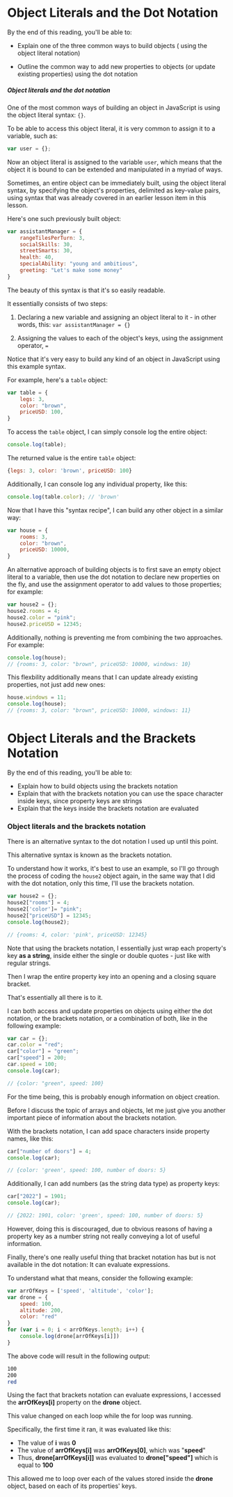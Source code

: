 # Object Literals and the Dot Notation
By the end of this reading, you'll be able to:

- Explain one of the three common ways to build objects ( using the object literal notation)

- Outline the common way to add new properties to  objects (or update existing properties) using the dot notation

##### Object literals and the dot notation
One of the most common ways of building an object in JavaScript is using the object literal syntax: `{}`.

To be able to access this object literal, it is very common to assign it to a variable, such as:
```javascript
var user = {};
```
Now an object literal is assigned to the variable `user`, which means that the object it is bound to can be extended and manipulated in a myriad of ways.

Sometimes, an entire object can be immediately built, using the object literal syntax, by specifying the object's properties, delimited as key-value pairs, using syntax that was already covered in an earlier lesson item in this lesson.

Here's one such previously built object:
```javascript
var assistantManager = {
    rangeTilesPerTurn: 3,
    socialSkills: 30,
    streetSmarts: 30,
    health: 40,
    specialAbility: "young and ambitious",
    greeting: "Let's make some money"
}
```

The beauty of this syntax is that it's so easily readable. 

It essentially consists of two steps: 

1. Declaring a new variable and assigning an object literal to it - in other words, this: `var assistantManager = {}` 

2. Assigning the values to each of the object's keys, using the assignment operator, `=`

Notice that it's very easy to build any kind of an object in JavaScript using this example syntax.

For example, here's a `table` object:
```javascript
var table = {
    legs: 3,
    color: "brown",
    priceUSD: 100,
}
```

To access the `table` object, I can simply console log the entire object:
```javascript
console.log(table);
```

The returned value is the entire `table` object:  
```javascript
{legs: 3, color: 'brown', priceUSD: 100}
```

Additionally, I can console log any individual property, like this:  
```javascript
console.log(table.color); // 'brown'
```

Now that I have this "syntax recipe", I can build any other object in a similar way: 
```javascript
var house = {
    rooms: 3,
    color: "brown",
    priceUSD: 10000,
}
```

An alternative approach of building objects is to first save an empty object literal to a variable, then use the dot notation to declare new properties on the fly, and use the assignment operator to add values to those properties; for example:
```javascript
var house2 = {};
house2.rooms = 4;
house2.color = "pink";
house2.priceUSD = 12345;
```

Additionally, nothing is preventing me from combining the two approaches. For example:  
```javascript
console.log(house); 
// {rooms: 3, color: "brown", priceUSD: 10000, windows: 10}
```

This flexbility additionally means that I can update already existing properties, not just add new ones:  
```javascript
house.windows = 11;
console.log(house); 
// {rooms: 3, color: "brown", priceUSD: 10000, windows: 11}
```

# Object Literals and the Brackets Notation
By the end of this reading, you'll be able to:

- Explain how to build objects using the brackets notation
- Explain that with the brackets notation you can use the space character inside keys, since property keys are strings
- Explain that the keys inside the brackets notation are evaluated

### Object literals and the brackets notation
There is an alternative syntax to the dot notation I used up until this point.

This alternative syntax is known as the brackets notation.

To understand how it works, it's best to use an example, so I'll go through the process of coding the `house2` object again, in the same way that I did with the dot notation, only this time, I'll use the brackets notation.
```javascript
var house2 = {};
house2["rooms"] = 4;
house2['color']= "pink";
house2["priceUSD"] = 12345;
console.log(house2); 

// {rooms: 4, color: 'pink', priceUSD: 12345}
```

Note that using the brackets notation, I essentially just wrap each property's key **as a string**, inside either the single or double quotes - just like with regular strings. 

Then I wrap the entire property key into an opening and a closing square bracket.

That's essentially all there is to it.

I can both access and update properties on objects using either the dot notation, or the brackets notation, or a combination of both, like in the following example:
```javascript
var car = {};
car.color = "red";
car["color"] = "green";
car["speed"] = 200;
car.speed = 100;
console.log(car); 

// {color: "green", speed: 100}
```

For the time being, this is probably enough information on object creation. 

Before I discuss the topic of arrays and objects, let me just give you another important piece of information about the brackets notation. 

With the brackets notation, I can add space characters inside property names, like this:  
```javascript
car["number of doors"] = 4;
console.log(car); 

// {color: 'green', speed: 100, number of doors: 5}
```

Additionally, I can add numbers (as the string data type) as property keys:  
```javascript
car["2022"] = 1901;
console.log(car); 

// {2022: 1901, color: 'green', speed: 100, number of doors: 5}
```

However, doing this is discouraged, due to obvious reasons of having a property key as a number string not really conveying a lot of useful information.

Finally, there's one really useful thing that bracket notation has but is not available in the dot notation: It can evaluate expressions.

To understand what that means, consider the following example:
```javascript
var arrOfKeys = ['speed', 'altitude', 'color'];
var drone = {
    speed: 100,
    altitude: 200,
    color: "red"
}
for (var i = 0; i < arrOfKeys.length; i++) {
    console.log(drone[arrOfKeys[i]])
}
```

The above code will result in the following output:  
```bash
100
200
red
```

Using the fact that brackets notation can evaluate expressions, I accessed the **arrOfKeys[i]** property on the **drone** object. 

This value changed on each loop while the for loop was running.

Specifically, the first time it ran, it was evaluated like this: 

- The value of **i** was **0**
- The value of **arrOfKeys[i]** was **arrOfKeys[0]**, which was "**speed**"
- Thus, **drone[arrOfKeys[i]]** was evaluated to **drone["speed"]** which is equal to **100**

This allowed me to loop over each of the values stored inside the **drone** object, based on each of its properties' keys.
